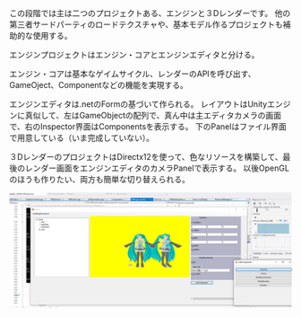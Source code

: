 この段階では主は二つのプロジェクトある、エンジンと３Dレンダーです。
他の第三者サードパーティのロードテクスチャや、基本モデル作るプロジェクトも補助的な使用する。

エンジンプロジェクトはエンジン・コアとエンジンエディタと分ける。

エンジン・コアは基本なゲイムサイクル、レンダーのAPIを呼び出す、GameOject、Componentなどの機能を実現する。

エンジンエディタは.netのFormの基づいて作られる。
レイアウトはUnityエンジンに真似して、左はGameObjectの配列で、真ん中は主エディタカメラの画面で、右のInspector界面はComponentsを表示する。
下のPanelはファイル界面で用意している（いま完成していない）。

３DレンダーのプロジェクトはDirectx12を使って、色なリソースを構築して、最後のレンダー画面をエンジンエディタのカメラPanelで表示する。
以後OpenGLのほうも作りたい、両方も簡単な切り替えられる。

![describe1](https://github.com/ckfckf0730/MyEngineGroup/blob/main/ReadMe/Engine1.png)
